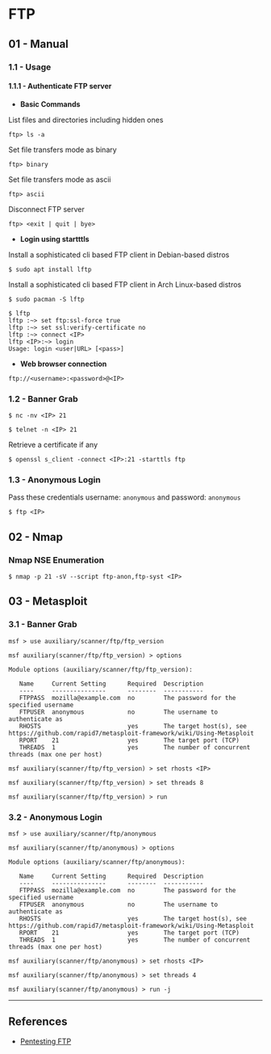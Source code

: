 # FTP

## 01 -  Manual

### 1.1 - Usage

#### 1.1.1 - Authenticate FTP server

- **Basic Commands**

List files and directories including hidden ones

`ftp> ls -a`

Set file transfers mode as binary

`ftp> binary`

Set file transfers mode as ascii

`ftp> ascii`

Disconnect FTP server

`ftp> <exit | quit | bye>`

- **Login using startttls**

Install a sophisticated cli based FTP client in Debian-based distros

`$ sudo apt install lftp`

Install a sophisticated cli based FTP client in Arch Linux-based distros

`$ sudo pacman -S lftp`

```
$ lftp
lftp :~> set ftp:ssl-force true
lftp :~> set ssl:verify-certificate no
lftp :~> connect <IP>
lftp <IP>:~> login
Usage: login <user|URL> [<pass>]
```

- **Web browser connection**

`ftp://<username>:<password>@<IP>`

### 1.2 - Banner Grab

`$ nc -nv <IP> 21`

`$ telnet -n <IP> 21`

Retrieve a certificate if any

`$ openssl s_client -connect <IP>:21 -starttls ftp`

### 1.3 - Anonymous Login

Pass these credentials username: `anonymous` and password: `anonymous`

`$ ftp <IP>`

## 02 -  Nmap

### Nmap NSE Enumeration

`$ nmap -p 21 -sV --script ftp-anon,ftp-syst <IP>`

## 03 -  Metasploit

### 3.1 - Banner Grab

```
msf > use auxiliary/scanner/ftp/ftp_version

msf auxiliary(scanner/ftp/ftp_version) > options

Module options (auxiliary/scanner/ftp/ftp_version):

   Name     Current Setting      Required  Description 
   ----     ---------------      --------  ----------- 
   FTPPASS  mozilla@example.com  no        The password for the specified username 
   FTPUSER  anonymous            no        The username to authenticate as 
   RHOSTS                        yes       The target host(s), see https://github.com/rapid7/metasploit-framework/wiki/Using-Metasploit
   RPORT    21                   yes       The target port (TCP) 
   THREADS  1                    yes       The number of concurrent threads (max one per host)

msf auxiliary(scanner/ftp/ftp_version) > set rhosts <IP>

msf auxiliary(scanner/ftp/ftp_version) > set threads 8

msf auxiliary(scanner/ftp/ftp_version) > run
```

### 3.2 - Anonymous Login

```
msf > use auxiliary/scanner/ftp/anonymous

msf auxiliary(scanner/ftp/anonymous) > options

Module options (auxiliary/scanner/ftp/anonymous):

   Name     Current Setting      Required  Description
   ----     ---------------      --------  -----------
   FTPPASS  mozilla@example.com  no        The password for the specified username
   FTPUSER  anonymous            no        The username to authenticate as
   RHOSTS                        yes       The target host(s), see https://github.com/rapid7/metasploit-framework/wiki/Using-Metasploit
   RPORT    21                   yes       The target port (TCP)
   THREADS  1                    yes       The number of concurrent threads (max one per host)

msf auxiliary(scanner/ftp/anonymous) > set rhosts <IP>

msf auxiliary(scanner/ftp/anonymous) > set threads 4

msf auxiliary(scanner/ftp/anonymous) > run -j
```

---
## References

- [Pentesting FTP](https://book.hacktricks.xyz/pentesting/pentesting-ftp)